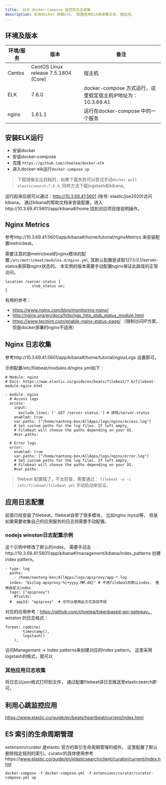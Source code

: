 ```yaml
---
title:  ELK docker-compose 监控及日志收集
description: 采用docker 部署elk， 配置使用ELK来收集日志，做监控。 
...
```


## 环境及版本

| 环境/服务 | 版本 | 备注|
| -------- | -------- |-------- |
| Centos     | CentOS Linux release 7.5.1804 (Core)     |  宿主机  |
| ELK          |  7.6.0 | docker-compose 方式运行，这里假定宿主机IP地址为：10.3.69.41 |
| nginx        |   1.61.1  | 运行在docker-compose 中的一个服务|

## 安装ELK运行
- 安装docker
- 安装docker-compose
- 克隆 `https://github.com/choelea/docker-elk`
- 进入docker-elk运行`docker-compose up`

> 下载镜像会比较耗时，如果下载失败可以尝试手动`docker pull elasticsearch:7.6.0`, 同样方法下载logstash和kibana。

运行起来后就可以通过：http://10.3.69.41:5601   (账号: elastic/joe2020)访问kibana。 通过kibana的帮助文档来安装配置，进入http://10.3.69.41:5601/app/kibana#/home 找到对应项目按说明操作。
## Nginx Metrics
参考http://10.3.69.41:5601/app/kibana#/home/tutorial/nginxMetrics 来安装配置metricbeat。 

需要注意的是metricbeat的nginx模块的配置:`/etc/metricbeat/modules.d/nginx.yml`, 其默认配置是读取127.0.0.1/server-status来获取nginx状态的。 本实例的版本需要手动配置nginx保证此路径的正常访问。
```
location /server-status {
            stub_status on;
}
```
有用的参考： 
- https://www.nginx.com/blog/monitoring-nginx/
- http://nginx.org/en/docs/http/ngx_http_stub_status_module.html
- https://www.tecmint.com/enable-nginx-status-page/ （限制访问IP方案， 但是docker部署的nginx不适用）

## Nginx 日志收集
参考http://10.3.69.41:5601/app/kibana#/home/tutorial/nginxLogs 设置即可。

示例配置/etc/filebeat/modules.d/nginx.yml如下：
```
# Module: nginx
# Docs: https://www.elastic.co/guide/en/beats/filebeat/7.6/filebeat-module-nginx.html

- module: nginx
  # Access logs
  access:
    input: 
      exclude_lines: ['.GET /server-status.'] # 排除/server-status
    enabled: true
    var.paths: ["/home/nantong-box/AllApps/logs/nginx/access.log"]
    # Set custom paths for the log files. If left empty,
    # Filebeat will choose the paths depending on your OS.
    #var.paths:

  # Error logs
  error:
    enabled: true
    var.paths: ["/home/nantong-box/AllApps/logs/nginx/error.log"]
    # Set custom paths for the log files. If left empty,
    # Filebeat will choose the paths depending on your OS.
    #var.paths:
```


> filebeat 配置错了，不太好查，需要通过： `filebeat -e -c /etc/filebeat/filebeat.yml` 手动启动来验证。

## 应用日志配置
前面已经安装了filebeat，filebeat自带了很多模块， 比如nginx mysql等， 但是如果需要收集自己的应用服务的日志则需要手动配置。 

### nodejs winston日志配置示例
这个示例中修改了默认的index， 需要手动去http://10.3.69.41:5601/app/kibana#/management/kibana/index_patterns 创建 index pattern。
```
- type: log
  paths:
    - /home/nantong-box/AllApps/logs/apiproxy/app-*.log
  index: "bizlog-apiproxy-%{+yyyy.MM.dd}" # 不用filebeat的默认index， 使用自定义index
  tags: ["apiproxy"]
	#fields:
  #  appId: "apiproxy"  # 也可以使用此方式添加字段
```
对应的应用参考：https://github.com/choelea/tokenbased-api-gateway。 
winston 的日志格式： 
```
format: combine(
        timestamp(),
        logstash()
    ),
```

访问Management -> Index patterns来创建对应的index pattern。 这里采用logstash的格式，就可以




### 其他应用日志收集
将日志以json格式打印到文件， 通过配置filebeat讲日志推送至elasticsearch即可。

## 利用心跳监控应用
https://www.elastic.co/guide/en/beats/heartbeat/current/index.html

## ES 索引的生命周期管理
extension/curator 是elastic 官方的索引生命周期管理的插件。 这里配置了默认删除指定规则的索引。curator的具体使用参考https://www.elastic.co/guide/en/elasticsearch/client/curator/current/index.html
```
docker-compose -f docker-compose.yml -f extensions/curator/curator-compose.yml up
```
